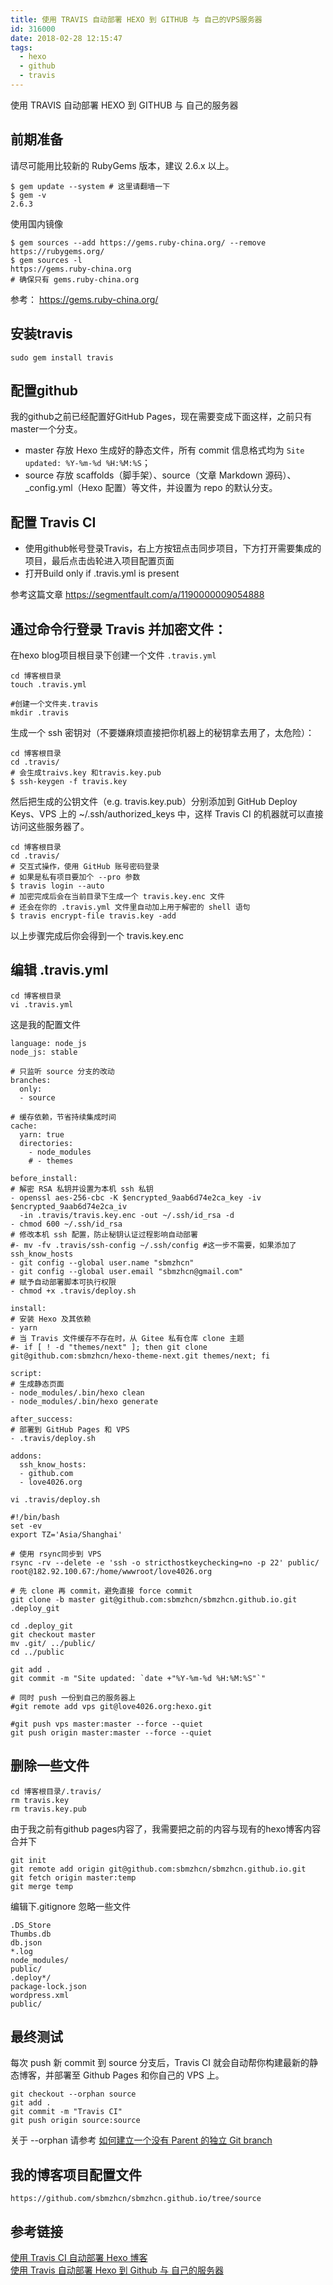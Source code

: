 ```yaml
---
title: 使用 TRAVIS 自动部署 HEXO 到 GITHUB 与 自己的VPS服务器
id: 316000
date: 2018-02-28 12:15:47
tags: 
  - hexo
  - github
  - travis
---
```


使用 TRAVIS 自动部署 HEXO 到 GITHUB 与 自己的服务器


## 前期准备

请尽可能用比较新的 RubyGems 版本，建议 2.6.x 以上。

```
$ gem update --system # 这里请翻墙一下
$ gem -v
2.6.3
```

使用国内镜像
```
$ gem sources --add https://gems.ruby-china.org/ --remove https://rubygems.org/
$ gem sources -l
https://gems.ruby-china.org
# 确保只有 gems.ruby-china.org
```

参考： https://gems.ruby-china.org/

## 安装travis

`sudo gem install travis`


## 配置github

我的github之前已经配置好GitHub Pages，现在需要变成下面这样，之前只有master一个分支。

- master 存放 Hexo 生成好的静态文件，所有 commit 信息格式均为 `Site updated: %Y-%m-%d %H:%M:%S`；
- source 存放 scaffolds（脚手架）、source（文章 Markdown 源码）、_config.yml（Hexo 配置）等文件，并设置为 repo 的默认分支。


## 配置 Travis CI

- 使用github帐号登录Travis，右上方按钮点击同步项目，下方打开需要集成的项目，最后点击齿轮进入项目配置页面
- 打开Build only if .travis.yml is present

参考这篇文章 https://segmentfault.com/a/1190000009054888


## 通过命令行登录 Travis 并加密文件：

在hexo blog项目根目录下创建一个文件 `.travis.yml`

```
cd 博客根目录
touch .travis.yml

#创建一个文件夹.travis
mkdir .travis
```

生成一个 ssh 密钥对（不要嫌麻烦直接把你机器上的秘钥拿去用了，太危险）：

```
cd 博客根目录
cd .travis/
# 会生成traivs.key 和travis.key.pub
$ ssh-keygen -f travis.key
```

然后把生成的公钥文件（e.g. travis.key.pub）分别添加到 GitHub Deploy Keys、VPS 上的 ~/.ssh/authorized_keys 中，这样 Travis CI 的机器就可以直接访问这些服务器了。

```
cd 博客根目录
cd .travis/
# 交互式操作，使用 GitHub 账号密码登录
# 如果是私有项目要加个 --pro 参数
$ travis login --auto
# 加密完成后会在当前目录下生成一个 travis.key.enc 文件
# 还会在你的 .travis.yml 文件里自动加上用于解密的 shell 语句
$ travis encrypt-file travis.key -add
```

以上步骤完成后你会得到一个 travis.key.enc

## 编辑 .travis.yml

```
cd 博客根目录
vi .travis.yml
```

这是我的配置文件

```
language: node_js
node_js: stable

# 只监听 source 分支的改动
branches:
  only:
  - source

# 缓存依赖，节省持续集成时间
cache:
  yarn: true
  directories:
    - node_modules
    # - themes

before_install:
# 解密 RSA 私钥并设置为本机 ssh 私钥
- openssl aes-256-cbc -K $encrypted_9aab6d74e2ca_key -iv $encrypted_9aab6d74e2ca_iv 
  -in .travis/travis.key.enc -out ~/.ssh/id_rsa -d
- chmod 600 ~/.ssh/id_rsa
# 修改本机 ssh 配置，防止秘钥认证过程影响自动部署
#- mv -fv .travis/ssh-config ~/.ssh/config #这一步不需要，如果添加了ssh_know_hosts
- git config --global user.name "sbmzhcn"
- git config --global user.email "sbmzhcn@gmail.com"
# 赋予自动部署脚本可执行权限
- chmod +x .travis/deploy.sh

install:
# 安装 Hexo 及其依赖
- yarn
# 当 Travis 文件缓存不存在时，从 Gitee 私有仓库 clone 主题
#- if [ ! -d "themes/next" ]; then git clone git@github.com:sbmzhcn/hexo-theme-next.git themes/next; fi

script:
# 生成静态页面
- node_modules/.bin/hexo clean
- node_modules/.bin/hexo generate

after_success:
# 部署到 GitHub Pages 和 VPS
- .travis/deploy.sh

addons:
  ssh_know_hosts:
  - github.com
  - love4026.org
```

`vi .travis/deploy.sh`

```
#!/bin/bash
set -ev
export TZ='Asia/Shanghai'

# 使用 rsync同步到 VPS
rsync -rv --delete -e 'ssh -o stricthostkeychecking=no -p 22' public/ root@182.92.100.67:/home/wwwroot/love4026.org

# 先 clone 再 commit，避免直接 force commit
git clone -b master git@github.com:sbmzhcn/sbmzhcn.github.io.git .deploy_git

cd .deploy_git
git checkout master
mv .git/ ../public/
cd ../public

git add .
git commit -m "Site updated: `date +"%Y-%m-%d %H:%M:%S"`"

# 同时 push 一份到自己的服务器上
#git remote add vps git@love4026.org:hexo.git

#git push vps master:master --force --quiet
git push origin master:master --force --quiet
```

## 删除一些文件

```
cd 博客根目录/.travis/
rm travis.key
rm travis.key.pub
```

由于我之前有github pages内容了，我需要把之前的内容与现有的hexo博客内容合并下

```
git init
git remote add origin git@github.com:sbmzhcn/sbmzhcn.github.io.git
git fetch origin master:temp
git merge temp
```

编辑下.gitignore 忽略一些文件

```
.DS_Store
Thumbs.db
db.json
*.log
node_modules/
public/
.deploy*/
package-lock.json
wordpress.xml
public/
```

## 最终测试

每次 push 新 commit 到 source 分支后，Travis CI 就会自动帮你构建最新的静态博客，并部署至 Github Pages 和你自己的 VPS 上。

```
git checkout --orphan source
git add .
git commit -m "Travis CI"
git push origin source:source
```

关于 --orphan 请参考 [如何建立一个没有 Parent 的独立 Git branch](https://ihower.tw/blog/archives/5691)
 
## 我的博客项目配置文件

    https://github.com/sbmzhcn/sbmzhcn.github.io/tree/source


## 参考链接

[使用 Travis CI 自动部署 Hexo 博客](https://blessing.studio/deploy-hexo-blog-automatically-with-travis-ci/)  
[使用 Travis 自动部署 Hexo 到 Github 与 自己的服务器](https://segmentfault.com/a/1190000009054888)  

